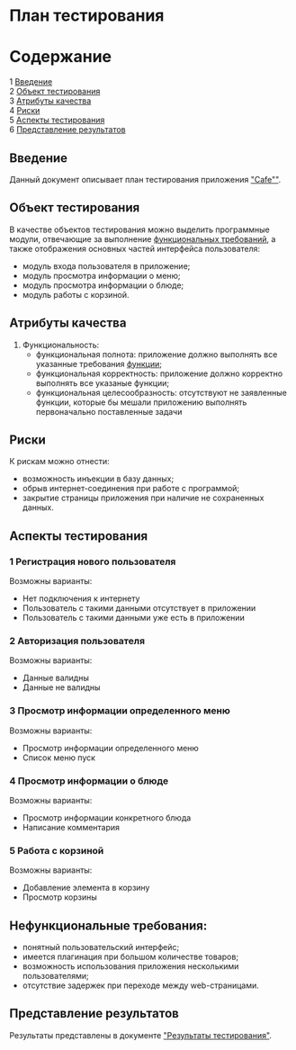 # План тестирования

# Содержание
1 [Введение](#1)  
2 [Объект тестирования](#2)  
3 [Атрибуты качества](#3)  
4 [Риски](#4)  
5 [Аспекты тестирования](#5)  
6 [Представление результатов](#6)  

## Введение<a name="1"></a>

Данный документ описывает план тестирования приложения ["Cafe""](https://github.com/KirillBelitsky/Cafe).

## Объект тестирования<a name="2"></a>

В качестве объектов тестирования можно выделить программные модули, отвечающие за выполнение [функциональных требований](https://github.com/KirillBelitsky/Cafe/blob/master/Documents/Requirements/RequirementsDocument.md), а также отображения основных частей интерфейса пользователя:

* модуль входа пользователя в приложение;
* модуль просмотра информации о меню;
* модуль просмотра информации о блюде;
* модуль работы с корзиной. 

## Атрибуты качества<a name="3"></a>

1. Функциональность:
    - функциональная полнота: приложение должно выполнять все указанные требования [функции](https://github.com/KirillBelitsky/Cafe/blob/master/Documents/Requirements/RequirementsDocument.md);
    - функциональная корректность: приложение должно корректно выполнять все указаные функции;
    - функциональная целесообразность: отсутствуют не заявленные функции, которые бы мешали приложению выполнять первоначально поставленные задачи

## Риски<a name="4"></a>

К рискам можно отнести:
* возможность инъекции в базу данных;
* обрыв интернет-соединения при работе с программой;
* закрытие страницы приложения при наличие не сохраненных данных.

## Аспекты тестирования<a name="5"></a>

### 1 Регистрация нового пользователя
Возможны варианты:
* Нет подключения к интернету
* Пользователь с такими данными отсутствует в приложении
* Пользователь с такими данными уже есть в приложении

### 2 Авторизация пользователя
Возможны варианты:
* Данные валидны
* Данные не валидны

### 3 Просмотр информации определенного меню
Возможны варианты:
* Просмотр информации определенного меню
* Список меню пуск

### 4 Просмотр информации о блюде
Возможны варианты:
* Просмотр информации конкретного блюда
* Написание комментария

### 5 Работа с корзиной
Возможны варианты:
* Добавление элемента в корзину
* Просмотр корзины

## Нефункциональные требования:
* понятный пользовательский интерфейс;
* имеется плагинация при большом количестве товаров;
* возможность использования приложения несколькими пользователями;
* отсутствие задержек при переходе между web-страницами.

## Представление результатов<a name="6"></a>

Результаты представлены  в документе ["Результаты тестирования"](https://github.com/Dmitry720/WebTasker/blob/master/Testing/TestResults.md).
